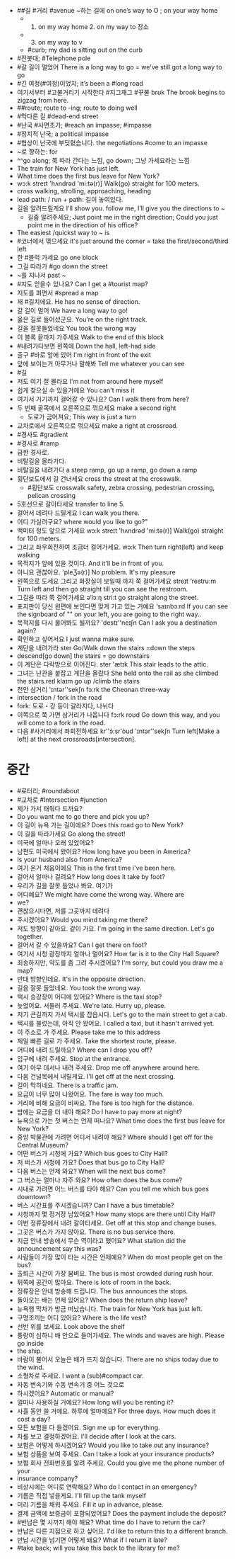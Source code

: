 * ##길 #거리 #avenue 	~하는 길에 on one’s way to O ; on your way home
	* 1. on my way home 2. on my way to 장소
	* 3. on my way to v
	* #curb; my dad is sitting out on the curb	
* #전봇대; #Telephone pole
* #갈 길이 멀었어 There is a long way to go = we've still got a long way to go
* #긴 여정(#여정)이었지; it’s been a #long road
* 여기서부터 #고불거리기 시작한다 #지그재그 #꾸불 brʊk The brook begins to zigzag from here.
* ##route; route to -ing; route to doing well
* #막다른 길 #dead-end street
* #난국 #사면초가; #reach an impasse; #impasse
* #정치적 난국; a political impasse
* #협상이 난국에 부딪혔습니다. the negotiations #come to an impasse
* ~로 향하는: for
* ^^go along; 쭉 따라 간다는 느낌, go down; 그냥 가세요라는 느낌
* The train for New York has just left. 
* What time does the first bus leave for New York? 
* wɔ:k streɪt 'hʌndrəd 'mi:tə(r)] Walk(go) straight for 100 meters.
* cross	walking, strolling, approaching, heading
* lead path:	/ run + path: 길이 놓여있다.
* 길을 알려드릴게요 	 I'll show you. follow me, I’ll give you the directions to ~
	* 길좀 알려주세요; Just point me in the right direction; Could you just point me in the direction of his office?
* The easiest /quickst way to ~ is 
* #코너에서 꺾으세요 it's just around the corner = take the first/second/third left
* 한 #블럭 가세요 go one block
* 그길 따라가 #go down the street
* ~를 지나서 past ~
* #지도 얻을수 있나요? Can I get a #tourist map?
* 지도를 펴면서 #spread a map
* 재 #길치에요. 						 He has no sense of direction.
* 갈 길이 멀어 						 We have a long way to go!
* 옳은 길로 들어섰군요. 						 You’re on the right track. 
* 길을 잘못들었네요 							 You took the wrong way
* 이 블록 끝까지 가주세요 						 Walk to the end of this block
* #내려가다보면 왼쪽에						 Down the hall, left-had side
* 출구 #바로 앞에 있어 I'm right in front of the exit
* 앞에 보이는거 아무거나 말해봐 Tell me whatever you can see
* #길
* 저도 여기 잘 몰라요	I'm not from around here myself
* 쉽게 찾으실 수 있을거에요	You can't miss it
* 여기서 거기까지 걸어갈 수 있나요?	Can I walk there from here?
* 두 번째 골목에서 오른쪽으로 꺾으세요	make a second right 
	* 도로가 굽어져요; This way is just a turn
* 교차로에서 오른쪽으로 꺾으세요	make a right at crossroad.
* #경사도	#gradient
* #경사로	#ramp
* 급한 경사로.
* 비탈길을 올라가다.
* 비탈길을 내려가다	a steep ramp, go up a ramp, go down a ramp
* 횡단보도에서 길 건너세요	cross the street at the crosswalk.
	* #횡단보도 		 crosswalk safety, zebra crossing, pedestrian crossing, pelican crossing
* 5호선으로 갈아타세요	transfer to line 5.
* 걸어서 데려다 드릴게요	I can walk you there.
* 어디 가실려구요?	where would you like to go?" 
* 백미터 정도 앞으로 가세요	wɔ:k streɪt 'hʌndrəd 'mi:tə(r)] Walk(go) straight for 100 meters.
* 그리고 좌우회전하여 조금더 걸어가세요.	wɔ:k Then turn right(left) and keep walking
* 목적지가 앞에 있을 것이다.	And it'll be in front of you.
* 아니요 괜찮아요.	'pleƷə(r)] No problem. It's my pleasure 
* 왼쪽으로 도세요 그리고 화장실이 보일때 까지 쭉 걸어가세요	streɪt ‘restru:m Turn left and then go straight till you can see the restroom.
* 그길을 따라 쭉 걸어가세요	ə‘lɔ:ŋ stri:t go straight along the street.
* 표지판이 당신 왼편에 보인다면 맞게 가고 있는 거예요	‘saɪnbɔ:rd If you can see the signboard of "" on your left, you are going to the right way..
* 목적지를 다시 물어봐도 될까요?	'destɪ''neɪʃn Can I ask you a destination again?
* 확인하고 싶어서요	I just wanna make sure.
* 계단을 내려가라	ster Go/Walk down the stairs =down the steps
* descend[go down] the stairs = go downstairs 
* 이 계단은 다락방으로 이어진다. 	ster 'ӕtɪk This stair leads to the attic.
* 그녀는 난관을 붙잡고 계단을 올랐다 	She held onto the rail as she climbed the stairs.reɪl klaɪm go up /climb the stairs
* 천안 삼거리 	'ɪntər''sekʃn fɔ:rk the Cheonan three-way
* intersection / fork in the road
* fork: 도로・강 등이 갈라지다, 나뉘다 
* 이쪽으로 쭉 가면 삼거리가 나옵니다 	fɔ:rk roʊd Go down this way, and you will come to a fork in the road. 
* 다음 #사거리에서 좌회전하세요 	kr''ɔ́:sr'òud 'ɪntər''sekʃn Turn left[Make a left] at the next crossroads[intersection].

# 중간
* #로터리; #roundabout
* #교차로	#Intersection #junction
* 제가 가서 태워다 드까요?
* 	Do you want me to go there and pick you up?
* 이 길이 뉴욕 가는 길이에요?	Does this road go to New York?
* 이 길을 따라가세요 	Go along the street!
* 미국에 얼마나 오래 있었어요?
* 남편도 미국에서 왔어요?	How long have you been in America?
* Is your husband also from America?
* 여기 온거 처음이에요	This is the first time i've been here.
* 걸어서 얼마나 걸려요? 	How long does it take by foot? 
* 우리가 길을 잘못 들었나 봐요. 여기가
* 어디예요? 	We might have come the wrong way. Where are
* we?
* 괜찮으시다면, 저를 그곳까지 데려다
* 주시겠어요? 	Would you mind taking me there? 
* 저도 방향이 같아요. 같이 가요. 	I'm going in the same direction. Let's go together. 
* 걸어서 갈 수 있을까요? 	Can I get there on foot? 
* 여기서 시청 광장까지 얼마나 멀어요? 	How far is it to the City Hall Square?
* 죄송하지만, 약도를 좀 그려 주시겠어요? 	I'm sorry, but could you draw me a map? 
* 반대 방향인데요. 	It's in the opposite direction. 
* 길을 잘못 들었네요. 	You took the wrong way. 
* 택시 승강장이 어디에 있어요? 	Where is the taxi stop? 
* 늦었어요. 서둘러 주세요. 	We're late. Hurry up, please. 
* 저기 큰길까지 가서 택시를 잡읍시다. 	Let's go to the main street to get a cab. 
* 택시를 불렀는데, 아직 안 왔어요. 	I called a taxi, but it hasn't arrived yet. 
* 이 주소로 가 주세요. 	Please take me to this address
* 제일 빠른 길로 가 주세요. 	Take the shortest route, please. 
* 어디에 내려 드릴까요? 	Where can I drop you off? 
* 입구에 내려 주세요. 	Stop at the entrance.
* 여기 아무 데서나 내려 주세요. 	Drop me off anywhere around here.
* 다음 건널목에서 내릴게요. 	I'll get off at the next crossing. 
* 길이 막히네요. 	There is a traffic jam. 
* 요금이 너무 많이 나왔어요. 	The fare is way too much. 
* 거리에 비해 요금이 비싸요. 	The fare is too high for the distance. 
* 밤에는 요금을 더 내야 해요? 	Do I have to pay more at night? 
* 뉴욕으로 가는 첫 버스는 언제 떠나요? 	What time does the first bus leave for New York? 
* 중앙 박물관에 가려면 어디서 내려야 해요? 	Where should I get off for the Central Museum? 
* 어떤 버스가 시청에 가요? 	Which bus goes to City Hall? 
* 저 버스가 시청에 가요? 	Does that bus go to City Hall?
* 다음 버스는 언제 와요? 	When will the next bus come? 
* 그 버스는 얼마나 자주 와요? 	How often does the bus come? 
* 시내로 가려면 어느 버스를 타야 해요?	Can you tell me which bus goes downtown? 
* 버스 시간표를 주시겠습니까? 	Can I have a bus timetable? 
* 시청까지 몇 정거장 남았어요? 	How many stops are there until City Hall? 
* 이번 정류장에서 내려 갈아타세요. 	Get off at this stop and change buses. 
* 그곳은 버스가 가지 않아요. 	There is no bus service there. 
* 지금 안내 방송에서 무슨 역이라고 했어요? 	What station did the announcement say this was? 
* 사람들이 가장 많이 타는 시간은 언제예요? 	When do most people get on the bus? 
* 출퇴근 시간이 가장 붐벼요. 	The bus is most crowded during rush hour.
* 뒤쪽에 공간이 많아요. 	There is lots of room in the back. 
* 정류장은 안내 방송해 드립니다. 	The bus announces the stops. 
* 돌아오는 배는 언제 있어요? 	When does the return ship leave? 
* 뉴욕행 막차가 방금 떠났습니다. 	The train for New York has just left. 
* 구명조끼는 어디 있어요? 	Where is the life vest? 
* 선반 위를 보세요. 	Look above the shelf
* 풍랑이 심하니 배 안으로 들어가세요. 	The winds and waves are high. Please go inside
* the ship. 
* 바람이 불어서 오늘은 배가 뜨지 않습니다. 	There are no ships today due to the wind. 
* 소형차로 주세요. 	I want a (sub)#compact car. 
* 자동 변속기와 수동 변속기 중 어느 것으로
* 하시겠어요? 	Automatic or manual?
* 얼마나 사용하실 거예요? 	How long will you be renting it? 
* 사흘 동안 쓸 거예요. 하루에 얼마예요? 	For three days. How much does it cost a day? 
* 모든 보험을 다 들겠어요. 	Sign me up for everything. 
* 차를 보고 결정하겠어요. 	I'll decide after I look at the cars. 
* 보험은 어떻게 하시겠어요? 	Would you like to take out any insurance? 
* 보험 상품을 보여 주세요. 	Can I take a look at your insurance products?
* 보험 회사 전화번호를 알려 주세요. 	Could you give me the phone number of your
* insurance company?
* 비상시에는 어디로 연락해요? 	Who do I contact in an emergency? 
* 기름은 직접 넣을게요. 	I'll fill up the tank myself
* 미리 기름을 채워 주세요. 	Fill it up in advance, please. 
* 결제 금액에 보증금이 포함되었어요? 	Does the payment include the deposit? 
* #반납은 몇 시까지 해야 해요? What time do I have to return the car? 
* 반납은 다른 지점으로 하고 싶어요. I'd like to return this to a different branch. 
* 반납 시간을 넘기면 어떻게 돼요? What if I return it late?
* #take back; will you take this back to the library for me?
